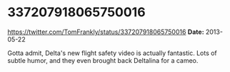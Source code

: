 # 337207918065750016
https://twitter.com/TomFrankly/status/337207918065750016
**Date:** 2013-05-22

Gotta admit, Delta's new flight safety video is actually fantastic. Lots of subtle humor, and they even brought back Deltalina for a cameo.
